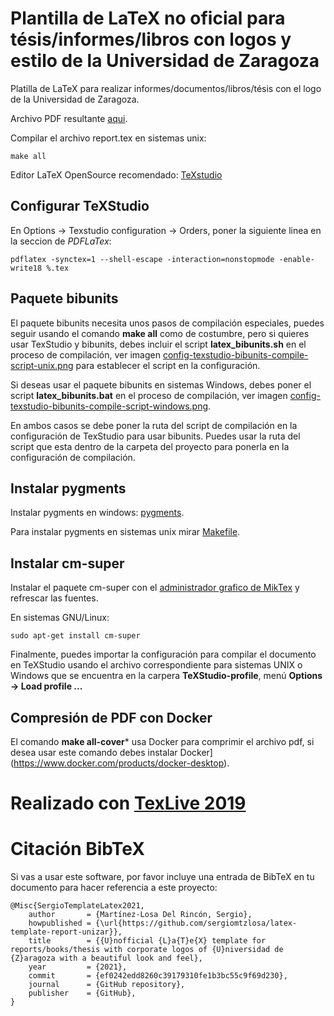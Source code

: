 # Plantilla de LaTeX no oficial para tésis/informes/libros con logos y estilo de la Universidad de Zaragoza

Platilla de LaTeX para realizar informes/documentos/libros/tésis con el logo de la Universidad de Zaragoza.

Archivo PDF resultante [aqui](report.pdf).

Compilar el archivo report.tex en sistemas unix:

```
make all
```

Editor LaTeX OpenSource recomendado: [TeXstudio](https://www.texstudio.org/)

## Configurar TeXStudio

En Options -> Texstudio configuration -> Orders, poner la siguiente linea en la seccion de *PDFLaTex*:

```
pdflatex -synctex=1 --shell-escape -interaction=nonstopmode -enable-write18 %.tex
```

## Paquete bibunits

El paquete bibunits necesita unos pasos de compilación especiales, puedes seguir usando el comando **make all** como de costumbre, pero si quieres usar TexStudio y bibunits, debes incluir el script **latex_bibunits.sh** en el proceso de compilación, ver imagen [config-texstudio-bibunits-compile-script-unix.png](config-texstudio-bibunits-compile-script-unix.png?raw=true) para establecer el script en la configuración.

Si deseas usar el paquete bibunits en sistemas Windows, debes poner el script **latex_bibunits.bat** en el proceso de compilación, ver imagen [config-texstudio-bibunits-compile-script-windows.png](config-texstudio-bibunits-compile-script-windows.png).

En ambos casos se debe poner la ruta del script de compilación en la configuración de TexStudio para usar bibunits. Puedes usar la ruta del script que esta dentro de la carpeta del proyecto para ponerla en la configuración de compilación.

## Instalar pygments

Instalar pygments en windows: [pygments](https://tex.stackexchange.com/questions/369600/how-to-install-pygments-on-windows-7).

Para instalar pygments en sistemas unix mirar [Makefile](Makefile).

## Instalar cm-super

Instalar el paquete cm-super con el [administrador grafico de MikTex](https://tex.stackexchange.com/questions/88368/how-do-i-invoke-cm-super) y refrescar las fuentes.

En sistemas GNU/Linux:

```
sudo apt-get install cm-super
```

Finalmente, puedes importar la configuración para compilar el documento en TeXStudio usando el archivo correspondiente para sistemas UNIX o Windows que se encuentra en la carpera **TeXStudio-profile**, menú **Options -> Load profile ...**

## Compresión de PDF con Docker 

El comando **make all-cover*** usa Docker para comprimir el archivo pdf, si desea usar este comando debes instalar Docker](https://www.docker.com/products/docker-desktop).

# Realizado con [TexLive 2019](mirror-install-latex-2019-dist.md)

# Citación BibTeX

Si vas a usar este software, por favor incluye una entrada de BibTeX en tu documento para hacer referencia a este proyecto:

```
@Misc{SergioTemplateLatex2021,
	author       = {Martínez-Losa Del Rincón, Sergio},
	howpublished = {\url{https://github.com/sergiomtzlosa/latex-template-report-unizar}},
	title        = {{U}nofficial {L}a{T}e{X} template for reports/books/thesis with corporate logos of {U}niversidad de {Z}aragoza with a beautiful look and feel},
	year         = {2021},
	commit       = {ef0242edd8260c39179310fe1b3bc55c9f69d230},
	journal      = {GitHub repository},
	publisher    = {GitHub},
}
```
